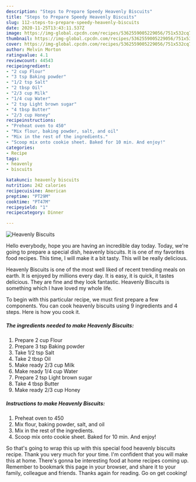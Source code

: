```yaml
---
description: "Steps to Prepare Speedy Heavenly Biscuits"
title: "Steps to Prepare Speedy Heavenly Biscuits"
slug: 112-steps-to-prepare-speedy-heavenly-biscuits
date: 2020-11-25T13:43:11.537Z
image: https://img-global.cpcdn.com/recipes/5362559005229056/751x532cq70/heavenly-biscuits-recipe-main-photo.jpg
thumbnail: https://img-global.cpcdn.com/recipes/5362559005229056/751x532cq70/heavenly-biscuits-recipe-main-photo.jpg
cover: https://img-global.cpcdn.com/recipes/5362559005229056/751x532cq70/heavenly-biscuits-recipe-main-photo.jpg
author: Melvin Morton
ratingvalue: 4.1
reviewcount: 44543
recipeingredient:
- "2 cup Flour"
- "3 tsp Baking powder"
- "1/2 tsp Salt"
- "2 tbsp Oil"
- "2/3 cup Milk"
- "1/4 cup Water"
- "2 tsp Light brown sugar"
- "4 tbsp Butter"
- "2/3 cup Honey"
recipeinstructions:
- "Preheat oven to 450"
- "Mix flour, baking powder, salt, and oil"
- "Mix in the rest of the ingredients."
- "Scoop mix onto cookie sheet. Baked for 10 min. And enjoy!"
categories:
- Recipe
tags:
- heavenly
- biscuits

katakunci: heavenly biscuits 
nutrition: 242 calories
recipecuisine: American
preptime: "PT29M"
cooktime: "PT47M"
recipeyield: "1"
recipecategory: Dinner

---
```



![Heavenly Biscuits](https://img-global.cpcdn.com/recipes/5362559005229056/751x532cq70/heavenly-biscuits-recipe-main-photo.jpg)

Hello everybody, hope you are having an incredible day today. Today, we're going to prepare a special dish, heavenly biscuits. It is one of my favorites food recipes. This time, I will make it a bit tasty. This will be really delicious.



Heavenly Biscuits is one of the most well liked of recent trending meals on earth. It is enjoyed by millions every day. It is easy, it is quick, it tastes delicious. They are fine and they look fantastic. Heavenly Biscuits is something which I have loved my whole life.


To begin with this particular recipe, we must first prepare a few components. You can cook heavenly biscuits using 9 ingredients and 4 steps. Here is how you cook it.

<!--inarticleads1-->

##### The ingredients needed to make Heavenly Biscuits:

1. Prepare 2 cup Flour
1. Prepare 3 tsp Baking powder
1. Take 1/2 tsp Salt
1. Take 2 tbsp Oil
1. Make ready 2/3 cup Milk
1. Make ready 1/4 cup Water
1. Prepare 2 tsp Light brown sugar
1. Take 4 tbsp Butter
1. Make ready 2/3 cup Honey




<!--inarticleads2-->

##### Instructions to make Heavenly Biscuits:

1. Preheat oven to 450
1. Mix flour, baking powder, salt, and oil
1. Mix in the rest of the ingredients.
1. Scoop mix onto cookie sheet. Baked for 10 min. And enjoy!




So that's going to wrap this up with this special food heavenly biscuits recipe. Thank you very much for your time. I'm confident that you will make this at home. There's gonna be interesting food at home recipes coming up. Remember to bookmark this page in your browser, and share it to your family, colleague and friends. Thanks again for reading. Go on get cooking!
